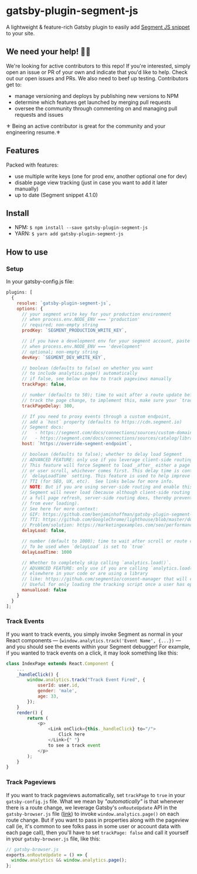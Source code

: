 # gatsby-plugin-segment-js

A lightweight & feature-rich Gatsby plugin to easily add [Segment JS snippet](https://segment.com/docs/connections/sources/catalog/libraries/website/javascript/quickstart/) to your site.

## We need your help! 🙏🏽
We're looking for active contributors to this repo!  If you're interested, simply open an issue or PR of your own and indicate that you'd like to help.  Check out our open issues and PRs.  We also need to beef up testing.  Contributors get to:
- manage versioning and deploys by publishing new versions to NPM
- determine which features get launched by merging pull requests
- oversee the community through commenting on and managing pull requests and issues

⚜️ Being an active contributor is great for the community and your engineering resume.⚜️

## Features

Packed with features:

- use multiple write keys (one for prod env, another optional one for dev)
- disable page view tracking (just in case you want to add it later manually)
- up to date (Segment snippet 4.1.0)

## Install

- NPM: `$ npm install --save gatsby-plugin-segment-js`
- YARN: `$ yarn add gatsby-plugin-segment-js`

## How to use

### Setup

In your gatsby-config.js file:

```javascript
plugins: [
  {
    resolve: `gatsby-plugin-segment-js`,
    options: {
      // your segment write key for your production environment
      // when process.env.NODE_ENV === 'production'
      // required; non-empty string
      prodKey: `SEGMENT_PRODUCTION_WRITE_KEY`,

      // if you have a development env for your segment account, paste that key here
      // when process.env.NODE_ENV === 'development'
      // optional; non-empty string
      devKey: `SEGMENT_DEV_WRITE_KEY`,

      // boolean (defaults to false) on whether you want
      // to include analytics.page() automatically
      // if false, see below on how to track pageviews manually
      trackPage: false,

      // number (defaults to 50); time to wait after a route update before it should
      // track the page change, to implement this, make sure your `trackPage` property is set to `true`
      trackPageDelay: 300,

      // If you need to proxy events through a custom endpoint,
      // add a `host` property (defaults to https://cdn.segment.io)
      // Segment docs:
      //   - https://segment.com/docs/connections/sources/custom-domains
      //   - https://segment.com/docs/connections/sources/catalog/libraries/website/javascript/#proxy
      host: `https://override-segment-endpoint`,

      // boolean (defaults to false); whether to delay load Segment
      // ADVANCED FEATURE: only use if you leverage client-side routing (ie, Gatsby <Link>)
      // This feature will force Segment to load _after_ either a page routing change
      // or user scroll, whichever comes first. This delay time is controlled by
      // `delayLoadTime` setting. This feature is used to help improve your website's
      // TTI (for SEO, UX, etc).  See links below for more info.
      // NOTE: But if you are using server-side routing and enable this feature,
      // Segment will never load (because although client-side routing does not do
      // a full page refresh, server-side routing does, thereby preventing Segment
      // from ever loading).
      // See here for more context:
      // GIF: https://github.com/benjaminhoffman/gatsby-plugin-segment-js/pull/19#issuecomment-559569483
      // TTI: https://github.com/GoogleChrome/lighthouse/blob/master/docs/scoring.md#performance
      // Problem/solution: https://marketingexamples.com/seo/performance
      delayLoad: false,

      // number (default to 1000); time to wait after scroll or route change
      // To be used when `delayLoad` is set to `true`
      delayLoadTime: 1000

      // Whether to completely skip calling `analytics.load()`.
      // ADVANCED FEATURE: only use if you are calling `analytics.load()` manually
      // elsewhere in your code or are using a library
      // like: https://github.com/segmentio/consent-manager that will call it for you.
      // Useful for only loading the tracking script once a user has opted in to being tracked, for example.
      manualLoad: false
    }
  }
];
```

### Track Events

If you want to track events, you simply invoke Segment as normal in your React components — (`window.analytics.track('Event Name', {...})` — and you should see the events within your Segment debugger! For example, if you wanted to track events on a click, it may look something like this:

```javascript
class IndexPage extends React.Component {
    ...
    _handleClick() {
        window.analytics.track("Track Event Fired", {
            userId: user.id,
            gender: 'male',
            age: 33,
        });
    }
    render() {
        return (
            <p>
                <Link onClick={this._handleClick} to="/">
                    Click here
                </Link>{" "}
                to see a track event
            </p>
        );
    }
}
```

### Track Pageviews

If you want to track pageviews automatically, set `trackPage` to `true` in your `gatsby-config.js` file. What we mean by _"automatically"_ is that whenever there is a route change, we leverage Gatsby's `onRouteUpdate` API in the `gatsby-browser.js` file ([link](https://www.gatsbyjs.org/docs/browser-apis/#onRouteUpdate)) to invoke `window.analytics.page()` on each route change. But if you want to pass in properties along with the pageview call (ie, it's common to see folks pass in some user or account data with each page call), then you'll have to set `trackPage: false` and call it yourself in your `gatsby-browser.js` file, like this:

```javascript
// gatsby-browser.js
exports.onRouteUpdate = () => {
  window.analytics && window.analytics.page();
};
```
